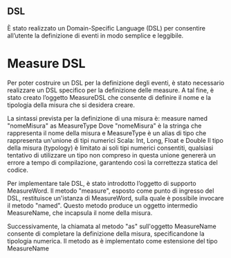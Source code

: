 ## DSL

È stato realizzato un Domain-Specific Language (DSL) per consentire all’utente la definizione di eventi in modo semplice e leggibile.


# Measure DSL 



Per poter costruire un DSL per la definizione degli eventi, è stato necessario realizzare un DSL specifico per la definizione delle measure. A tal fine, è stato creato l’oggetto MeasureDSL che consente di definire il nome e la tipologia della misura che si desidera creare.


La sintassi prevista per la definizione di una misura è:
measure named "nomeMisura" as MeasureType
Dove "nomeMisura" è la stringa che rappresenta il nome della misura e MeasureType è un alias di tipo che rappresenta un'unione di tipi numerici Scala: Int, Long, Float e Double
Il tipo della misura (typology) è limitato ai soli tipi numerici consentiti, qualsiasi tentativo di utilizzare un tipo non compreso in questa unione genererà un errore a tempo di compilazione, garantendo così la correttezza statica del codice.


Per implementare tale DSL, è stato introdotto l’oggetto di supporto MeasureWord. Il metodo "measure", esposto come punto di ingresso del DSL, restituisce un'istanza di MeasureWord, sulla quale è possibile invocare il metodo "named". Questo metodo produce un oggetto intermedio MeasureName, che incapsula il nome della misura.


Successivamente, la chiamata al metodo "as" sull'oggetto MeasureName consente di completare la definizione della misura, specificandone la tipologia numerica. Il metodo as è implementato come estensione del tipo MeasureName